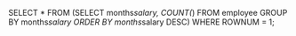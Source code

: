 SELECT * FROM (SELECT  months*salary, COUNT(*) FROM employee GROUP BY months*salary ORDER BY months*salary DESC) WHERE ROWNUM = 1;
